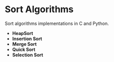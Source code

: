# Sort Algorithms
Sort algorithms implementations in C and Python.
* **HeapSort**
* **Insertion Sort**
* **Merge Sort**
* **Quick Sort**
* **Selection Sort**
